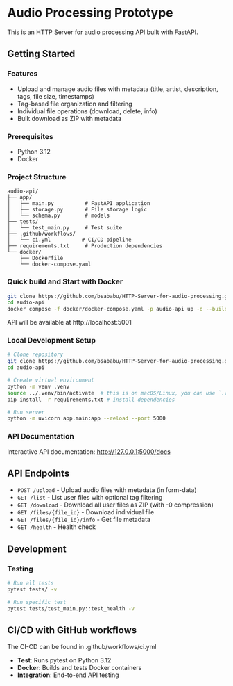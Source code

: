 # Audio Processing Prototype

This is an HTTP Server for audio processing API built with FastAPI.

## Getting Started

### Features

- Upload and manage audio files with metadata (title, artist, description, tags, file size, timestamps)
- Tag-based file organization and filtering
- Individual file operations (download, delete, info)
- Bulk download as ZIP with metadata

### Prerequisites
- Python 3.12
- Docker

### Project Structure

```
audio-api/
├── app/
│   ├── main.py          # FastAPI application
│   ├── storage.py       # File storage logic
│   └── schema.py        # models
├── tests/
│   └── test_main.py     # Test suite
├── .github/workflows/
│   └── ci.yml          # CI/CD pipeline
├── requirements.txt     # Production dependencies
└── docker/
    ├── Dockerfile
    └── docker-compose.yaml
```

### Quick build and Start with Docker
```bash
git clone https://github.com/bsababu/HTTP-Server-for-audio-processing.git
cd audio-api
docker compose -f docker/docker-compose.yaml -p audio-api up -d --build
```
API will be available at http://localhost:5001

### Local Development Setup
```bash
# Clone repository
git clone https://github.com/bsababu/HTTP-Server-for-audio-processing.git
cd audio-api

# Create virtual environment
python -m venv .venv
source ../.venv/bin/activate  # this is on macOS/Linux, you can use `.venv\Scripts\activate` on Windows
pip install -r requirements.txt # install dependencies

# Run server
python -m uvicorn app.main:app --reload --port 5000
```

### API Documentation
Interactive API documentation: http://127.0.0.1:5000/docs

## API Endpoints

- `POST /upload` - Upload audio files with metadata (in form-data)
- `GET /list` - List user files with optional tag filtering
- `GET /download` - Download all user files as ZIP (with -0 compression)
- `GET /files/{file_id}` - Download individual file
- `GET /files/{file_id}/info` - Get file metadata
- `GET /health` - Health check

## Development

### Testing
```bash
# Run all tests
pytest tests/ -v

# Run specific test
pytest tests/test_main.py::test_health -v
```

## CI/CD with GitHub workflows
The CI-CD can be found in .github/workflows/ci.yml

- **Test**: Runs pytest on Python 3.12
- **Docker**: Builds and tests Docker containers
- **Integration**: End-to-end API testing

